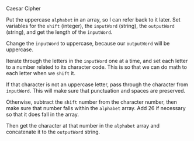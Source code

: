 Caesar Cipher

Put the uppercase `alphabet` in an array, so I can refer back to it later.
Set variables for the `shift` (integer), the `inputWord` (string), the `outputWord` (string), and get the length of the `inputWord`.

Change the `inputWord` to uppercase, because our `outputWord` will be uppercase.

Iterate through the letters in the `inputWord` one at a time, and set each letter to a number related to its character code. This is so that we can do math to each letter when we `shift` it.

If that character is not an uppercase letter, pass through the character from `inputWord`. This will make sure that punctuation and spaces are preserved.

Otherwise, subtract the `shift` number from the character number, then make sure that number falls within the `alphabet` array. Add 26 if necessary so that it does fall in the array.

Then get the character at that number in the `alphabet` array and concatenate it to the `outputWord` string.
